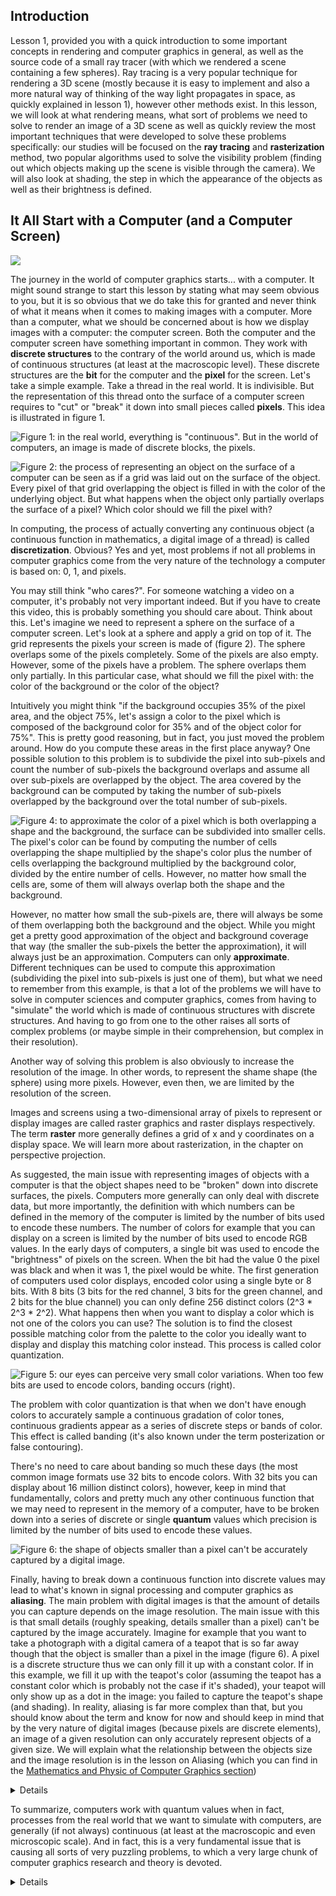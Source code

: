 ## Introduction

Lesson 1, provided you with a quick introduction to some important concepts in rendering and computer graphics in general, as well as the source code of a small ray tracer (with which we rendered a scene containing a few spheres). Ray tracing is a very popular technique for rendering a 3D scene (mostly because it is easy to implement and also a more natural way of thinking of the way light propagates in space, as quickly explained in lesson 1), however other methods exist. In this lesson, we will look at what rendering means, what sort of problems we need to solve to render an image of a 3D scene as well as quickly review the most important techniques that were developed to solve these problems specifically: our studies will be focused on the **ray tracing** and **rasterization** method, two popular algorithms used to solve the visibility problem (finding out which objects making up the scene is visible through the camera). We will also look at shading, the step in which the appearance of the objects as well as their brightness is defined.

## It All Start with a Computer (and a Computer Screen)

![](/images/rendering-3d-scene-overview/hello.jpeg)

The journey in the world of computer graphics starts... with a computer. It might sound strange to start this lesson by stating what may seem obvious to you, but it is so obvious that we do take this for granted and never think of what it means when it comes to making images with a computer. More than a computer, what we should be concerned about is how we display images with a computer: the computer screen. Both the computer and the computer screen have something important in common. They work with **discrete structures** to the contrary of the world around us, which is made of continuous structures (at least at the macroscopic level). These discrete structures are the **bit** for the computer and the **pixel** for the screen. Let's take a simple example. Take a thread in the real world. It is indivisible. But the representation of this thread onto the surface of a computer screen requires to "cut" or "break" it down into small pieces called **pixels**. This idea is illustrated in figure 1.

![Figure 1: in the real world, everything is "continuous". But in the world of computers, an image is made of discrete blocks, the pixels.](/images/rendering-3d-scene-overview/discrete.png?)

![Figure 2: the process of representing an object on the surface of a computer can be seen as if a grid was laid out on the surface of the object. Every pixel of that grid overlapping the object is filled in with the color of the underlying object. But what happens when the object only partially overlaps the surface of a pixel? Which color should we fill the pixel with?](/images/rendering-3d-scene-overview/discrete2.gif?)

In computing, the process of actually converting any continuous object (a continuous function in mathematics, a digital image of a thread) is called **discretization**. Obvious? Yes and yet, most problems if not all problems in computer graphics come from the very nature of the technology a computer is based on: 0, 1, and pixels.

You may still think "who cares?". For someone watching a video on a computer, it's probably not very important indeed. But if you have to create this video, this is probably something you should care about. Think about this. Let's imagine we need to represent a sphere on the surface of a computer screen. Let's look at a sphere and apply a grid on top of it. The grid represents the pixels your screen is made of (figure 2). The sphere overlaps some of the pixels completely. Some of the pixels are also empty. However, some of the pixels have a problem. The sphere overlaps them only partially. In this particular case, what should we fill the pixel with: the color of the background or the color of the object?

Intuitively you might think "if the background occupies 35% of the pixel area, and the object 75%, let's assign a color to the pixel which is composed of the background color for 35% and of the object color for 75%". This is pretty good reasoning, but in fact, you just moved the problem around. How do you compute these areas in the first place anyway? One possible solution to this problem is to subdivide the pixel into sub-pixels and count the number of sub-pixels the background overlaps and assume all over sub-pixels are overlapped by the object. The area covered by the background can be computed by taking the number of sub-pixels overlapped by the background over the total number of sub-pixels.

![Figure 4: to approximate the color of a pixel which is both overlapping a shape and the background, the surface can be subdivided into smaller cells. The pixel's color can be found by computing the number of cells overlapping the shape multiplied by the shape's color plus the number of cells overlapping the background multiplied by the background color, divided by the entire number of cells. However, no matter how small the cells are, some of them will always overlap both the shape and the background.](/images/rendering-3d-scene-overview/supersampling.png?)

However, no matter how small the sub-pixels are, there will always be some of them overlapping both the background and the object. While you might get a pretty good approximation of the object and background coverage that way (the smaller the sub-pixels the better the approximation), it will always just be an approximation. Computers can only **approximate**. Different techniques can be used to compute this approximation (subdividing the pixel into sub-pixels is just one of them), but what we need to remember from this example, is that a lot of the problems we will have to solve in computer sciences and computer graphics, comes from having to "simulate" the world which is made of continuous structures with discrete structures. And having to go from one to the other raises all sorts of complex problems (or maybe simple in their comprehension, but complex in their resolution).

Another way of solving this problem is also obviously to increase the resolution of the image. In other words, to represent the shame shape (the sphere) using more pixels. However, even then, we are limited by the resolution of the screen.

Images and screens using a two-dimensional array of pixels to represent or display images are called raster graphics and raster displays respectively. The term **raster** more generally defines a grid of x and y coordinates on a display space. We will learn more about rasterization, in the chapter on perspective projection.

As suggested, the main issue with representing images of objects with a computer is that the object shapes need to be "broken" down into discrete surfaces, the pixels. Computers more generally can only deal with discrete data, but more importantly, the definition with which numbers can be defined in the memory of the computer is limited by the number of bits used to encode these numbers. The number of colors for example that you can display on a screen is limited by the number of bits used to encode RGB values. In the early days of computers, a single bit was used to encode the "brightness" of pixels on the screen. When the bit had the value 0 the pixel was black and when it was 1, the pixel would be white. The first generation of computers used color displays, encoded color using a single byte or 8 bits. With 8 bits (3 bits for the red channel, 3 bits for the green channel, and 2 bits for the blue channel) you can only define 256 distinct colors (2^3 * 2^3 * 2^2). What happens then when you want to display a color which is not one of the colors you can use? The solution is to find the closest possible matching color from the palette to the color you ideally want to display and display this matching color instead. This process is called color quantization.

![Figure 5: our eyes can perceive very small color variations. When too few bits are used to encode colors, banding occurs (right).](/images/rendering-3d-scene-overview/posterisation.png?)

The problem with color quantization is that when we don't have enough colors to accurately sample a continuous gradation of color tones, continuous gradients appear as a series of discrete steps or bands of color. This effect is called banding (it's also known under the term posterization or false contouring).

There's no need to care about banding so much these days (the most common image formats use 32 bits to encode colors. With 32 bits you can display about 16 million distinct colors), however, keep in mind that fundamentally, colors and pretty much any other continuous function that we may need to represent in the memory of a computer, have to be broken down into a series of discrete or single **quantum** values which precision is limited by the number of bits used to encode these values.

![Figure 6: the shape of objects smaller than a pixel can't be accurately captured by a digital image.](/images/rendering-3d-scene-overview/teapot-in-a-pixel.png?)

Finally, having to break down a continuous function into discrete values may lead to what's known in signal processing and computer graphics as **aliasing**. The main problem with digital images is that the amount of details you can capture depends on the image resolution. The main issue with this is that small details (roughly speaking, details smaller than a pixel) can't be captured by the image accurately. Imagine for example that you want to take a photograph with a digital camera of a teapot that is so far away though that the object is smaller than a pixel in the image (figure 6). A pixel is a discrete structure thus we can only fill it up with a constant color. If in this example, we fill it up with the teapot's color (assuming the teapot has a constant color which is probably not the case if it's shaded), your teapot will only show up as a dot in the image: you failed to capture the teapot's shape (and shading). In reality, aliasing is far more complex than that, but you should know about the term and know for now and should keep in mind that by the very nature of digital images (because pixels are discrete elements), an image of a given resolution can only accurately represent objects of a given size. We will explain what the relationship between the objects size and the image resolution is in the lesson on Aliasing (which you can find in the [Mathematics and Physic of Computer Graphics section](/lessons/mathematics-physics-for-computer-graphics))

<details>
Images are just a collection of pixels. As mentioned before, when an image of the real world is stored in a digital image, shapes are broken down into discrete structures, the pixels. The main drawback of raster images (and raster screens) is that the resolution of the images we can store or display is limited by the image or the screen resolution (its dimension in pixels). Zooming in doesn't reveal more details in the image. **Vector graphics** were designed to address this issue. With vector graphics, you do not store pixels but represent the shape of objects (and their colors) using mathematical expressions. That way, rather than being limited by the image resolution, the shapes defined in the file can be rendered on the fly at the desired resolution, producing an image of the object's shapes that is always perfectly sharp.

![](/images/rendering-3d-scene-overview/VectorBitmapExample.png)

</details>

To summarize, computers work with quantum values when in fact, processes from the real world that we want to simulate with computers, are generally (if not always) continuous (at least at the macroscopic and even microscopic scale). And in fact, this is a very fundamental issue that is causing all sorts of very puzzling problems, to which a very large chunk of computer graphics research and theory is devoted.

<details>
Another field of computer graphics in which the discrete representation of the world is a particular issue is fluid simulation. The flow of fluids by their very nature is a continuous process, but to simulate the motion of fluids with a computer, we need to divide space into "discrete" structures generally small cubes called cells.
</details>